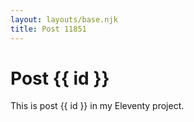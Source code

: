 ```yaml
---
layout: layouts/base.njk
title: Post 11851
---
```


# Post {{ id }}

This is post {{ id }} in my Eleventy project.
